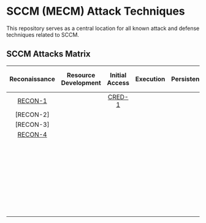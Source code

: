 # SCCM (MECM) Attack Techniques
This repository serves as a central location for all known attack and defense techniques related to SCCM.

## SCCM Attacks Matrix
|  Reconaissance                                                               | Resource Development                                                         | Initial Access                                                               | Execution                                                                           | Persistence                                                                        | Privilege Escalation                                                              | Defense Evasion                                                               | Credential Access                                                                             | Discovery                                                                     | Lateral Movement                                                                      | Collection	                                                            | Command and Control                                                       | Exfiltration                                                              | Impact                                                                              |
|:---:	                                                                       |:---:                                                                         |:---:                                                                         |:---:	                                                                               |:---:                                                                               |:---:	                                                                            |:---:                                                                          |:---:	                                                                                        |:---:	                                                                        |:---:	                                                                                |:---:	                                                                    |:---:	                                                                    |:---:	                                                                    |:---:	                                                                              |
|  [RECON-1](./attack-techniques/RECON/RECON-1/recon-1_description.md)         |                                                                              | [CRED-1](./attack-techniques/CRED/CRED-1/cred-1_description.md)              |   	                                                                               |   	                                                                                | [CRED-1](./attack-techniques/CRED/CRED-1/cred-1_description.md)                   |   	                                                                        | [CRED-1](./attack-techniques/CRED/CRED-1/cred-1_description.md)                               |   	                                                                        | [TAKEOVER01](./attack-techniques/TAKEOVER01/takeover01-description.md)                |   	                                                                    |   	                                                                    |   	                                                                    |   	                                                                              |
|  [RECON-2] 	                                                               |   	                                                                          |   	                                                                         |   	                                                                               |   	                                                                                | [CRED-2](./attack-techniques/CRED/CRED-2/cred-2_description.md)                   |   	                                                                        | [CRED-2](./attack-techniques/CRED/CRED-2/cred-2_description.md)                               |   	                                                                        | [TAKEOVER02](./attack-techniques/TAKEOVER02/takeover02-description.md)                |   	                                                                    |   	                                                                    |   	                                                                    |   	                                                                              |
|  [RECON-3] 	                                                               |   	                                                                          |   	                                                                         |   	                                                                               |   	                                                                                | [CRED-3](./attack-techniques/CRED/CRED-3/cred-3_description.md)                   |   	                                                                        | [CRED-3](./attack-techniques/CRED/CRED-3/cred-3_description.md)                               |   	                                                                        | [TAKEOVER03](./attack-techniques/TAKEOVER03/takeover03-description.md)                |   	                                                                    |   	                                                                    |   	                                                                    |   	                                                                              |
|  [RECON-4](./attack-techniques/RECON/RECON-4/recon-4_description.md)         |   	                                                                          |   	                                                                         |   	                                                                               |   	                                                                                | [CRED-4](./attack-techniques/CRED/CRED-4/cred-4_description.md)                   |   	                                                                        | [CRED-4](./attack-techniques/CRED/CRED-4/cred-4_description.md)                               |   	                                                                        |   	                                                                                |   	                                                                    |   	                                                                    |   	                                                                    |   	                                                                              |
|   	                                                                       |   	                                                                          |   	                                                                         |   	                                                                               |   	                                                                                | [CRED-5](./attack-techniques/CRED/CRED-5/cred-5_description.md)                   |   	                                                                        | [CRED-5](./attack-techniques/CRED/CRED-5/cred-5_description.md)                               |   	                                                                        |   	                                                                                |   	                                                                    |   	                                                                    |   	                                                                    |   	                                                                              |
|   	                                                                       |   	                                                                          |   	                                                                         |   	                                                                               |   	                                                                                | [TAKEOVER-1](./attack-techniques/TAKEOVER/TAKEOVER-1/takeover-1_description.md)   |   	                                                                        |   	                                                                                        |   	                                                                        |   	                                                                                |   	                                                                    |   	                                                                    |   	                                                                    |   	                                                                              |
|   	                                                                       |   	                                                                          |   	                                                                         |   	                                                                               |   	                                                                                | [TAKEOVER-2](./attack-techniques/TAKEOVER/TAKEOVER-2/takeover-2_description.md)   |   	                                                                        |   	                                                                                        |   	                                                                        |   	                                                                                |   	                                                                    |   	                                                                    |   	                                                                    |   	                                                                              |
|   	                                                                       |   	                                                                          |   	                                                                         |   	                                                                               |   	                                                                                | [TAKEOVER-3](./attack-techniques/TAKEOVER/TAKEOVER-3/takeover-3_description.md)   |   	                                                                        |   	                                                                                        |   	                                                                        |   	                                                                                |   	                                                                    |   	                                                                    |   	                                                                    |   	                                                                              |
|   	                                                                       |   	                                                                          |   	                                                                         |   	                                                                               |   	                                                                                |   	                                                                            |   	                                                                        |   	                                                                                        |   	                                                                        |   	                                                                                |   	                                                                    |   	                                                                    |   	                                                                    |   	                                                                              |
|   	                                                                       |   	                                                                          |   	                                                                         |   	                                                                               |   	                                                                                |   	                                                                            |   	                                                                        |   	                                                                                        |   	                                                                        |   	                                                                                |   	                                                                    |   	                                                                    |   	                                                                    |   	                                                                              |
|   	                                                                       |   	                                                                          |   	                                                                         |   	                                                                               |   	                                                                                |   	                                                                            |   	                                                                        |   	                                                                                        |   	                                                                        |   	                                                                                |   	                                                                    |   	                                                                    |   	                                                                    |   	                                                                              |
|   	                                                                       |   	                                                                          |   	                                                                         |   	                                                                               |   	                                                                                |   	                                                                            |   	                                                                        |   	                                                                                        |   	                                                                        |   	                                                                                |   	                                                                    |   	                                                                    |   	                                                                    |   	                                                                              |
|   	                                                                       |   	                                                                          |   	                                                                         |   	                                                                               |   	                                                                                |   	                                                                            |   	                                                                        |   	                                                                                        |   	                                                                        |   	                                                                                |   	                                                                    |   	                                                                    |   	                                                                    |   	                                                                              |                                                                     
|   	                                                                       |   	                                                                          |   	                                                                         |   	                                                                               |   	                                                                                |   	                                                                            |   	                                                                        |   	                                                                                        |   	                                                                        |   	                                                                                |   	                                                                    |   	                                                                    |   	                                                                    |   	                                                                              |                                                                         